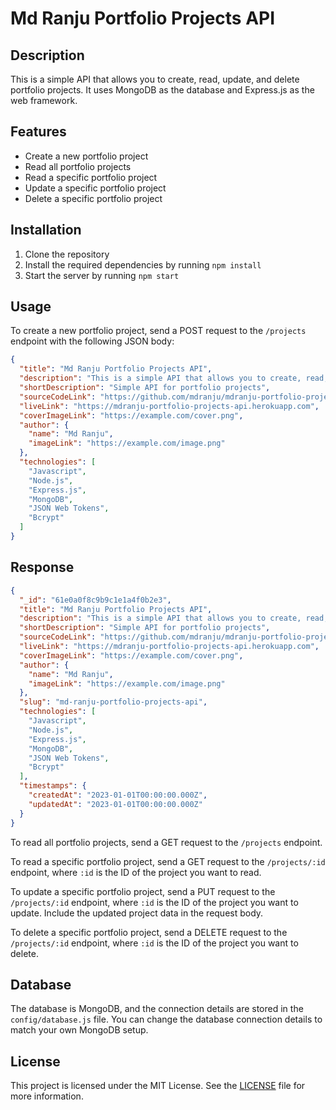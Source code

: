 # Md Ranju Portfolio Projects API

## Description

This is a simple API that allows you to create, read, update, and delete portfolio projects. It uses MongoDB as the database and Express.js as the web framework.

## Features

- Create a new portfolio project
- Read all portfolio projects
- Read a specific portfolio project
- Update a specific portfolio project
- Delete a specific portfolio project

## Installation

1. Clone the repository
2. Install the required dependencies by running `npm install`
3. Start the server by running `npm start`

## Usage

To create a new portfolio project, send a POST request to the `/projects` endpoint with the following JSON body:

```json
{
  "title": "Md Ranju Portfolio Projects API",
  "description": "This is a simple API that allows you to create, read, update, and delete portfolio projects.",
  "shortDescription": "Simple API for portfolio projects",
  "sourceCodeLink": "https://github.com/mdranju/mdranju-portfolio-projects-api",
  "liveLink": "https://mdranju-portfolio-projects-api.herokuapp.com",
  "coverImageLink": "https://example.com/cover.png",
  "author": {
    "name": "Md Ranju",
    "imageLink": "https://example.com/image.png"
  },
  "technologies": [
    "Javascript",
    "Node.js",
    "Express.js",
    "MongoDB",
    "JSON Web Tokens",
    "Bcrypt"
  ]
}
```

## Response

```json
{
  "_id": "61e0a0f8c9b9c1e1a4f0b2e3",
  "title": "Md Ranju Portfolio Projects API",
  "description": "This is a simple API that allows you to create, read, update, and delete portfolio projects.",
  "shortDescription": "Simple API for portfolio projects",
  "sourceCodeLink": "https://github.com/mdranju/mdranju-portfolio-projects-api",
  "liveLink": "https://mdranju-portfolio-projects-api.herokuapp.com",
  "coverImageLink": "https://example.com/cover.png",
  "author": {
    "name": "Md Ranju",
    "imageLink": "https://example.com/image.png"
  },
  "slug": "md-ranju-portfolio-projects-api",
  "technologies": [
    "Javascript",
    "Node.js",
    "Express.js",
    "MongoDB",
    "JSON Web Tokens",
    "Bcrypt"
  ],
  "timestamps": {
    "createdAt": "2023-01-01T00:00:00.000Z",
    "updatedAt": "2023-01-01T00:00:00.000Z"
  }
}
```

To read all portfolio projects, send a GET request to the `/projects` endpoint.

To read a specific portfolio project, send a GET request to the `/projects/:id` endpoint, where `:id` is the ID of the project you want to read.

To update a specific portfolio project, send a PUT request to the `/projects/:id` endpoint, where `:id` is the ID of the project you want to update. Include the updated project data in the request body.

To delete a specific portfolio project, send a DELETE request to the `/projects/:id` endpoint, where `:id` is the ID of the project you want to delete.

## Database

The database is MongoDB, and the connection details are stored in the `config/database.js` file. You can change the database connection details to match your own MongoDB setup.

<!--
## Authentication

The API uses JWT (JSON Web Tokens) for authentication. To authenticate a user, send a POST request to the `/auth` endpoint with the following JSON body:

```json
{
  "email": "example@example.com",
  "password": "password"
}
```

If the authentication is successful, the server will return a JSON response with the following format:

```json
{
  "token": "eyJhbGciOiJIUzI1NiIsInR5cCI6IkpXVCJ9.eyJpZCI6IjEiLCJleHAiOjE2MTYyMzU2MDUsImlhdCI6MTYxNjIzNTYwNX0.3x0c-9-8-0-0-0-0-0-0-0-0-0-0-0-0-0-0"
}
```

You can then use this token in subsequent requests to authenticate the user. -->

## License

This project is licensed under the MIT License. See the [LICENSE](LICENSE) file for more information.
